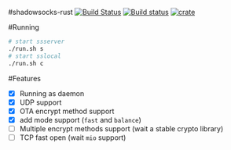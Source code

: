 #shadowsocks-rust
[![Build Status](https://travis-ci.org/loggerhead/shadowsocks-rust.svg?branch=master)](https://travis-ci.org/loggerhead/shadowsocks-rust)
[![Build status](https://ci.appveyor.com/api/projects/status/ti4hi7era48ltxq4?svg=true)](https://ci.appveyor.com/project/loggerhead/shadowsocks-rust)
[![crate](https://img.shields.io/crates/v/shadowsocks.svg)](https://crates.io/crates/shadowsocks)

#Running
```bash
# start ssserver
./run.sh s
# start sslocal
./run.sh c
```

#Features
- [x] Running as daemon
- [x] UDP support
- [x] OTA encrypt method support
- [x] add mode support (`fast` and `balance`)
- [ ] Multiple encrypt methods support (wait a stable crypto library)
- [ ] TCP fast open (wait `mio` support)
